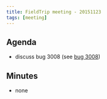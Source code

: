 ```yaml
---
title: FieldTrip meeting - 20151123
tags: [meeting]
---
```


## Agenda

- discuss bug 3008 (see [bug 3008](http://bugzilla.fieldtriptoolbox.org/show_bug.cgi?id=3008))

## Minutes

- none
